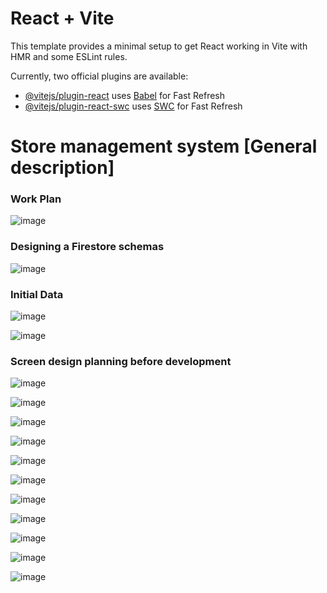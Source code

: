 # React + Vite

This template provides a minimal setup to get React working in Vite with HMR and some ESLint rules.

Currently, two official plugins are available:

- [@vitejs/plugin-react](https://github.com/vitejs/vite-plugin-react/blob/main/packages/plugin-react/README.md) uses [Babel](https://babeljs.io/) for Fast Refresh
- [@vitejs/plugin-react-swc](https://github.com/vitejs/vite-plugin-react-swc) uses [SWC](https://swc.rs/) for Fast Refresh

# Store management system [General description]

### Work Plan
![image](https://github.com/basheermulla/React-Final-Project-Information/assets/11898943/8a64163d-10f8-4201-a067-bedcef2e48ba)

### Designing a Firestore schemas
![image](https://github.com/basheermulla/React-Final-Project-Information/assets/11898943/53471f83-8df3-43e7-a141-abd954658daa)

### Initial Data
![image](https://github.com/basheermulla/React-Final-Project-Information/assets/11898943/e45b3336-886a-4d3c-889d-397664d398c1)

![image](https://github.com/basheermulla/React-Final-Project-Information/assets/11898943/194f9270-329b-4e67-b2c1-907bda0feb29)

### Screen design planning before development
![image](https://github.com/basheermulla/React-Final-Project-Information/assets/11898943/94a4e446-3cad-4b1c-af4e-19db5e767745)

![image](https://github.com/basheermulla/React-Final-Project-Information/assets/11898943/dbd5caa9-ffa6-4467-bd3a-472ba2805795)

![image](https://github.com/basheermulla/React-Final-Project-Information/assets/11898943/a3f593d9-c67e-4ee5-b0aa-884d00bbe156)

![image](https://github.com/basheermulla/React-Final-Project-Information/assets/11898943/1324e51c-d117-4540-95ea-dc61673bc75c)

![image](https://github.com/basheermulla/React-Final-Project-Information/assets/11898943/3ea4f8e9-df32-468f-acaa-31750fdf9396)

![image](https://github.com/basheermulla/React-Final-Project-Information/assets/11898943/67795b72-8864-47bf-a134-7e0968391bf2)

![image](https://github.com/basheermulla/React-Final-Project-Information/assets/11898943/c319106e-3ec9-45ef-9282-3728700db373)

![image](https://github.com/basheermulla/React-Final-Project-Information/assets/11898943/4d10ad4a-ef86-4187-9e1d-96314660e3ab)

![image](https://github.com/basheermulla/React-Final-Project-Information/assets/11898943/67e7968a-158e-420f-a038-fc14a6003eae)

![image](https://github.com/basheermulla/React-Final-Project-Information/assets/11898943/e7a382d0-3a52-4bd3-ab8f-2d6e15b97a91)

![image](https://github.com/basheermulla/React-Final-Project-Information/assets/11898943/2d48cb92-fcd6-46a8-9173-b368ccdee1dd)








